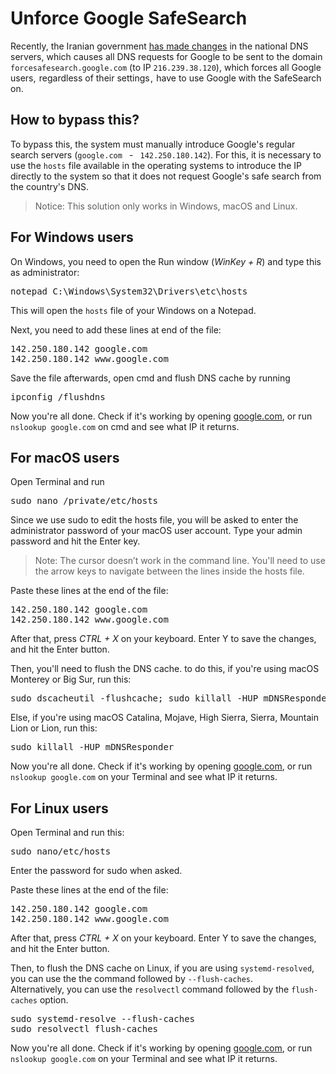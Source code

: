 <h1>Unforce Google SafeSearch</h1>
<p>Recently, the Iranian government <a href="https://digiato-com.translate.goog/article/2022/07/12/safesearch-internet-mobile?_x_tr_sl=fa&_x_tr_tl=en&_x_tr_hl=en&_x_tr_pto=wapp">has made changes</a> in the national DNS servers, which causes all DNS requests for Google to be sent to the domain <code>forcesafesearch.google.com</code> (to IP <code>216.239.38.120</code>), which forces all Google users,  regardless of their settings ,  have to use Google with the SafeSearch on.</p>
<h2>How to bypass this?</h2>
<p>To bypass this, the system must manually introduce Google's regular search servers (<code>google.com </code> - <code> 142.250.180.142</code>). For this, it is necessary to use the <code>hosts</code> file available in the operating systems to introduce the IP directly to the system so that it does not request Google's safe search from the country's DNS.</p>
<blockquote>Notice: This solution only works in Windows, macOS and Linux.</blockquote>
<h2>For Windows users</h2>
<p>On Windows, you need to open the Run window (<i>WinKey + R</i>) and type this as administrator:</p>
<pre>notepad C:\Windows\System32\Drivers\etc\hosts</pre>
<p>This will open the <code>hosts</code> file of your Windows on a Notepad.</p>
<p>Next, you need to add these lines at end of the file:</p>
<pre>142.250.180.142 google.com
142.250.180.142 www.google.com</pre>
<p>Save the file afterwards, open cmd and flush DNS cache by running <pre>ipconfig /flushdns</pre></p>
<p>Now you're all done. Check if it's working by opening <a href="https://google.com">google.com</a>, or run <code>nslookup google.com</code> on cmd and see what IP it returns.</p>
<h2>For macOS users</h2>
<p>Open Terminal and run <pre>sudo nano /private/etc/hosts</pre></p>
<p>Since we use sudo to edit the hosts file, you will be asked to enter the administrator password of your macOS user account. Type your admin password and hit the Enter key.
</p>
<blockquote>Note: The cursor doesn’t work in the command line. You'll need to use the arrow keys to navigate between the lines inside the hosts file.</blockquote>
<p>Paste these lines at the end of the file:</p>
<pre>142.250.180.142 google.com
142.250.180.142 www.google.com</pre>
<p>After that, press <i>CTRL + X</i> on your keyboard. Enter Y to save the changes, and hit the Enter button.</p>
<p>Then, you'll need to flush the DNS cache. to do this, if you're using macOS Monterey or Big Sur, run this: <pre>sudo dscacheutil -flushcache; sudo killall -HUP mDNSResponder</pre>Else, if you're using macOS Catalina, Mojave, High Sierra, Sierra, Mountain Lion or Lion, run this: <pre>sudo killall -HUP mDNSResponder</pre></p>
<p>Now you're all done. Check if it's working by opening <a href="https://google.com">google.com</a>, or run <code>nslookup google.com</code> on your Terminal and see what IP it returns.</p>
<h2>For Linux users</h2>
<p>Open Terminal and run this:<pre>sudo nano/etc/hosts</pre>Enter the password for sudo when asked.</p>
<p>Paste these lines at the end of the file:</p>
<pre>142.250.180.142 google.com
142.250.180.142 www.google.com</pre>
<p>After that, press <i>CTRL + X</i> on your keyboard. Enter Y to save the changes, and hit the Enter button.</p>
<p>Then, to flush the DNS cache on Linux, if you are using <code>systemd-resolved</code>, you can use the the command followed by <code>--flush-caches</code>.<br>Alternatively, you can use the <code>resolvectl</code> command followed by the <code>flush-caches</code> option.</p>
<pre>sudo systemd-resolve --flush-caches
sudo resolvectl flush-caches</pre>
<p>Now you're all done. Check if it's working by opening <a href="https://google.com">google.com</a>, or run <code>nslookup google.com</code> on your Terminal and see what IP it returns.</p>
